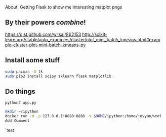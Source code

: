 About: Getting Flask to show me interesting matplot pngs

## By their powers *combine*!
https://gist.github.com/wilsaj/862153
http://scikit-learn.org/stable/auto_examples/cluster/plot_mini_batch_kmeans.html#example-cluster-plot-mini-batch-kmeans-py

## Install some stuff

```bash
sudo pacman -S tk
sudo pip2 install scipy sklearn flask matplotlib
```

## Do things

```bash
python2 app.py

mkdir ~/ipython
docker run -d -p 127.0.0.1:8888:8888 -v $HOME/ipython:/home/jovyan/work -e NB_UID=$(id -u $USER) -e GRANT_SUDO=yes --user root  jupyter/datascience-notebook
Add Comment
```
`test
